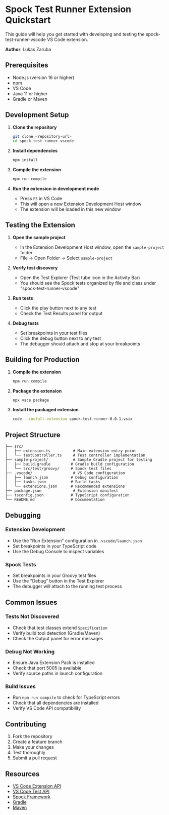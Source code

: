 # Spock Test Runner Extension Quickstart

This guide will help you get started with developing and testing the spock-test-runner-vscode VS Code extension.

**Author**: Lukas Zaruba

## Prerequisites

- Node.js (version 16 or higher)
- npm
- VS Code
- Java 11 or higher
- Gradle or Maven

## Development Setup

1. **Clone the repository**
   ```bash
   git clone <repository-url>
   cd spock-test-runner-vscode
   ```

2. **Install dependencies**
   ```bash
   npm install
   ```

3. **Compile the extension**
   ```bash
   npm run compile
   ```

4. **Run the extension in development mode**
   - Press `F5` in VS Code
   - This will open a new Extension Development Host window
   - The extension will be loaded in this new window

## Testing the Extension

1. **Open the sample project**
   - In the Extension Development Host window, open the `sample-project` folder
   - File → Open Folder → Select `sample-project`

2. **Verify test discovery**
   - Open the Test Explorer (Test tube icon in the Activity Bar)
   - You should see the Spock tests organized by file and class under "spock-test-runner-vscode"

3. **Run tests**
   - Click the play button next to any test
   - Check the Test Results panel for output

4. **Debug tests**
   - Set breakpoints in your test files
   - Click the debug button next to any test
   - The debugger should attach and stop at your breakpoints

## Building for Production

1. **Compile the extension**
   ```bash
   npm run compile
   ```

2. **Package the extension**
   ```bash
   npx vsce package
   ```

3. **Install the packaged extension**
   ```bash
   code --install-extension spock-test-runner-0.0.1.vsix
   ```

## Project Structure

```
├── src/
│   ├── extension.ts          # Main extension entry point
│   └── testController.ts     # Test controller implementation
├── sample-project/           # Sample Gradle project for testing
│   ├── build.gradle         # Gradle build configuration
│   └── src/test/groovy/     # Spock test files
├── .vscode/                  # VS Code configuration
│   ├── launch.json          # Debug configuration
│   ├── tasks.json           # Build tasks
│   └── extensions.json      # Recommended extensions
├── package.json              # Extension manifest
├── tsconfig.json            # TypeScript configuration
└── README.md                # Documentation
```

## Debugging

### Extension Development
- Use the "Run Extension" configuration in `.vscode/launch.json`
- Set breakpoints in your TypeScript code
- Use the Debug Console to inspect variables

### Spock Tests
- Set breakpoints in your Groovy test files
- Use the "Debug" button in the Test Explorer
- The debugger will attach to the running test process

## Common Issues

### Tests Not Discovered
- Check that test classes extend `Specification`
- Verify build tool detection (Gradle/Maven)
- Check the Output panel for error messages

### Debug Not Working
- Ensure Java Extension Pack is installed
- Check that port 5005 is available
- Verify source paths in launch configuration

### Build Issues
- Run `npm run compile` to check for TypeScript errors
- Check that all dependencies are installed
- Verify VS Code API compatibility

## Contributing

1. Fork the repository
2. Create a feature branch
3. Make your changes
4. Test thoroughly
5. Submit a pull request

## Resources

- [VS Code Extension API](https://code.visualstudio.com/api)
- [VS Code Test API](https://code.visualstudio.com/api/extension-guides/testing)
- [Spock Framework](https://spockframework.org/)
- [Gradle](https://gradle.org/)
- [Maven](https://maven.apache.org/)

